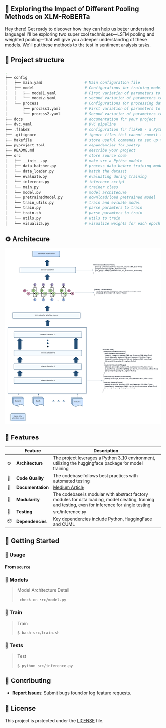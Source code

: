 ## 🤖 Exploring the Impact of Different Pooling Methods on XLM-RoBERTa

Hey there! Get ready to discover how they can help us better understand language! I'll be exploring two super cool techniques—LSTM pooling and weighted pooling—that will give you a deeper understanding of these models. We'll put these methods to the test in sentiment analysis tasks.



## 📍 Project structure
```bash
.
├── config                      
│   ├── main.yaml                   # Main configuration file
│   ├── model                       # Configurations for training model
│   │   ├── model1.yaml             # First variation of parameters to train model
│   │   └── model2.yaml             # Second variation of parameters to train model
│   └── process                     # Configurations for processing data
│       ├── process1.yaml           # First variation of parameters to process data
│       └── process2.yaml           # Second variation of parameters to process data
├── docs                            # documentation for your project
├── dvc.yaml                        # DVC pipeline
├── .flake8                         # configuration for flake8 - a Python formatter tool
├── .gitignore                      # ignore files that cannot commit to Git
├── Makefile                        # store useful commands to set up the environment
├── pyproject.toml                  # dependencies for poetry
├── README.md                       # describe your project
├── src                             # store source code
│   ├── __init__.py                 # make src a Python module 
│   ├── data_batcher.py             # process data before training model
│   └── data_loader.py              # batch the dataset
│   └── evaluate.py                 # evaluating during training
│   └── inference.py                # inference script
│   └── main.py                     # trainer class
│   └── model.py                    # model architecure
│   └── pretrainedModel.py          # download/load pretrained model 
│   └── train_utils.py              # train and evluate model
│   └── train.py                    # parse paramters to train
│   └── train.sh                    # parse paramters to train
│   └── utils.py                    # utils to train
│   └── visualize.py                # visualize weights for each epoch

```


## ⚙️ Architecure
<img title="LSTM Pooling on XLM-RoBERTa" src="docs/lstm.png">


## 🧩 Features

|    |   Feature         | Description |
|----|-------------------|---------------------------------------------------------------|
| ⚙️  | **Architecture**  | The project leverages a Python 3.10 environment, utilizing the huggingface package for model training |
| 🔩 | **Code Quality**  | The codebase follows best practices with automated testing |
| 📄 | **Documentation** | [Medium Article](https://medium.com/@eaintthetrsc/tapping-into-xlm-robertas-hidden-potential-14e18a65b8b8)|
| 🧩 | **Modularity**    | The codebase is modular with abstract factory modules for data loading, model creating, training and testing, even for inference for single testing|
| 🧪 | **Testing**       | src/inference.py |
| 📦 | **Dependencies**  | Key dependencies include Python, HuggingFace and CUML |


## 🚀 Getting Started
### 🤖 Usage

<h4>From <code>source</code></h4>

### 🤖 Models

> Model Architecture Detail
> ```console
>  check on src/model.py
> ```

### 🚀 Train
> Train
> ```console
> $ bash src/train.sh
> ```

### 🧪 Tests

> Test
> ```console
> $ python src/inference.py
> ```



## 🤝 Contributing

- **[Report Issues](https://github.com/rsceth/Language-Model-Pooling-Exploration/issues)**: Submit bugs found or log feature requests.



## 📄 License

This project is protected under the [LICENSE](LICENSE) file.
